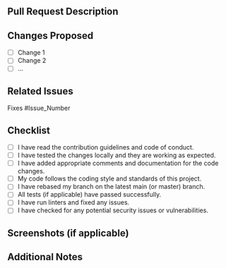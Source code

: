 ## Pull Request Description

<!-- Briefly describe the purpose of this pull request -->

## Changes Proposed

<!-- List the main changes and features introduced by this pull request -->

- [ ] Change 1
- [ ] Change 2
- [ ] ...

## Related Issues

<!-- Mention any related issues or tasks that are addressed by this pull request -->

Fixes #Issue_Number

## Checklist

<!-- Make sure to check the items below before submitting your pull request -->

- [ ] I have read the contribution guidelines and code of conduct.
- [ ] I have tested the changes locally and they are working as expected.
- [ ] I have added appropriate comments and documentation for the code changes.
- [ ] My code follows the coding style and standards of this project.
- [ ] I have rebased my branch on the latest main (or master) branch.
- [ ] All tests (if applicable) have passed successfully.
- [ ] I have run linters and fixed any issues.
- [ ] I have checked for any potential security issues or vulnerabilities.

## Screenshots (if applicable)

<!-- If your changes include visual updates, include relevant screenshots here -->

## Additional Notes

<!-- Any additional information or context you want to provide about the pull request -->
